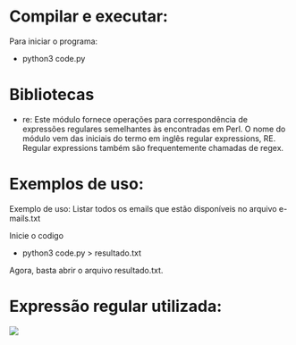 # Compilar e executar:
Para iniciar o programa:
- python3 code.py

# Bibliotecas
- re:  Este módulo fornece operações para correspondência de expressões regulares semelhantes às encontradas em Perl. O nome do módulo vem das iniciais do termo em inglês regular expressions, RE. Regular expressions também são frequentemente chamadas de regex.

# Exemplos de uso: 
Exemplo de uso: Listar todos os emails que estão disponíveis no arquivo e-mails.txt

Inicie o codigo
- python3 code.py > resultado.txt

Agora, basta abrir o arquivo resultado.txt.

# Expressão regular utilizada:
<p align="left">
    <img src="img/expressao.png" />
</p>